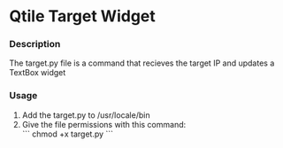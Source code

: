 <h1>Qtile Target Widget</h1>

<h3>Description</h3>
The target.py file is a command that recieves the target IP and updates a TextBox widget

<h3>Usage</h3>
<ol>
  <li>Add the target.py to /usr/locale/bin</li>
  <li>Give the file permissions with this command:</li>
  ```
  chmod +x target.py
  ```
</ol>
